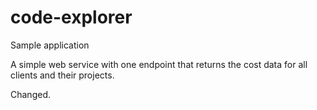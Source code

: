 # code-explorer
Sample application

A simple web service with one endpoint that returns the cost data for all clients and their projects.

Changed.